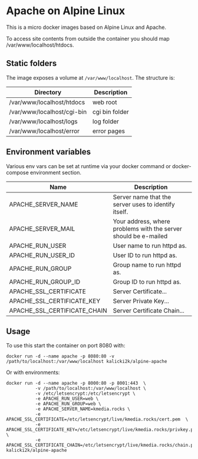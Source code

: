 # Apache on Alpine Linux
This is a micro docker images based on Alpine Linux and Apache.

To access site contents from outside the container you should map /var/www/localhost/htdocs.

## Static folders
The image exposes a volume at `/var/www/localhost`. The structure is:

| Directory                  | Description    |
| -------------------------- | -------------- |
| /var/www/localhost/htdocs  | web root       |
| /var/www/localhost/cgi-bin | cgi bin folder |
| /var/www/localhost/logs    | log folder     | 
| /var/www/localhost/error   | error pages    | 

## Environment variables
Various env vars can be set at runtime via your docker command or docker-compose environment section.

| Name                         | Description                                                     |
| ---------------------------- | --------------------------------------------------------------- |
| APACHE_SERVER_NAME           | Server name that the server uses to identify itself.            |
| APACHE_SERVER_MAIL           | Your address, where problems with the server should be e-mailed |
| APACHE_RUN_USER              | User name to run httpd as.                                      |
| APACHE_RUN_USER_ID           | User ID to run httpd as.                                        |
| APACHE_RUN_GROUP             | Group name to run httpd as.                                     |
| APACHE_RUN_GROUP_ID          | Group ID to run httpd as.                                       |
| APACHE_SSL_CERTIFICATE       | Server Certificate...                                           |
| APACHE_SSL_CERTIFICATE_KEY   | Server Private Key...                                           |
| APACHE_SSL_CERTIFICATE_CHAIN | Server Certificate Chain...                                     |

## Usage

To use this start the container on port 8080 with:
```
docker run -d --name apache -p 8080:80 -v /path/to/localhost:/var/www/localhost kalicki2k/alpine-apache
```

Or with environments:

```
docker run -d --name apache -p 8000:80 -p 8001:443  \
           -v /path/to/localhost:/var/www/localhost \
           -v /etc/letsencrypt:/etc/letsencrypt \
           -e APACHE_RUN_USER=web \
           -e APACHE_RUN_GROUP=web \
           -e APACHE_SERVER_NAME=kmedia.rocks \
           -e APACHE_SSL_CERTIFICATE=/etc/letsencrypt/live/kmedia.rocks/cert.pem  \
           -e APACHE_SSL_CERTIFICATE_KEY=/etc/letsencrypt/live/kmedia.rocks/privkey.pem \
           -e APACHE_SSL_CERTIFICATE_CHAIN=/etc/letsencrypt/live/kmedia.rocks/chain.pem kalicki2k/alpine-apache
```